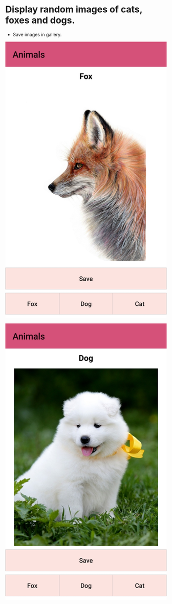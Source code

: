 # Display random images of cats, foxes and dogs.
- Save images in gallery.

![image 1](https://github.com/nasimgholizadeh/AnimalsGallery/blob/master/img1.jpg?raw=true)

![image 2](https://github.com/nasimgholizadeh/AnimalsGallery/blob/master/img2.jpg?raw=true)
